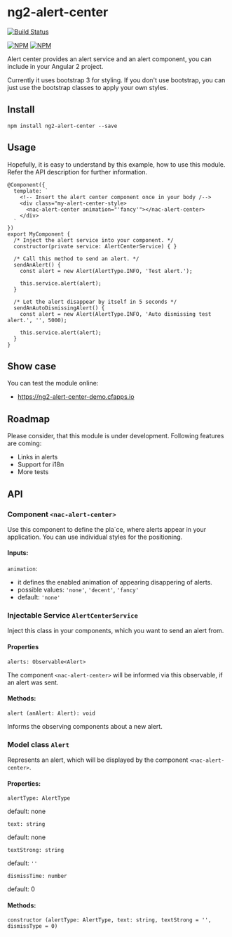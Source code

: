 # ng2-alert-center

[![Build Status](https://travis-ci.org/zsfarkas/ng2-alert-center.svg?branch=master)](https://travis-ci.org/zsfarkas/ng2-alert-center)

[![NPM](https://nodei.co/npm/ng2-alert-center.png?downloads=true&downloadRank=true&stars=true)](https://npmjs.org/ng2-alert-center)
[![NPM](https://nodei.co/npm-dl/ng2-alert-center.png?height=3&months=6)](https://npmjs.org/ng2-alert-center)

Alert center provides an alert service and an alert component, you can include in your Angular 2 project.

Currently it uses bootstrap 3 for styling. If you don't use bootstrap, you can just use the bootstrap classes to apply your own styles.

## Install

`npm install ng2-alert-center --save`

## Usage

Hopefully, it is easy to understand by this example, how to use this module. Refer the API description for further information.    

```
@Component({
  template: `
    <!-- Insert the alert center component once in your body /-->
    <div class="my-alert-center-style>
      <nac-alert-center animation="'fancy'"></nac-alert-center>
    </div>
  `
})
export MyComponent {
  /* Inject the alert service into your component. */
  constructor(private service: AlertCenterService) { }
  
  /* Call this method to send an alert. */
  sendAnAlert() {
    const alert = new Alert(AlertType.INFO, 'Test alert.');
    
    this.service.alert(alert);
  }
  
  /* Let the alert disappear by itself in 5 seconds */
  sendAnAutoDismissingAlert() {
    const alert = new Alert(AlertType.INFO, 'Auto dismissing test alert.', '', 5000);

    this.service.alert(alert);
  }
}
```

## Show case

You can test the module online:

* https://ng2-alert-center-demo.cfapps.io

## Roadmap

Please consider, that this module is under development. Following features are coming:

* Links in alerts
* Support for i18n
* More tests

## API

### Component `<nac-alert-center>`

Use this component to define the pla`ce, where alerts appear in your application. You can use individual styles for the positioning.

#### Inputs:

`animation`: 

* it defines the enabled animation of appearing disappering of alerts. 
* possible values: `'none'`, `'decent'`, `'fancy'`
* default: `'none'`

### Injectable Service `AlertCenterService`

Inject this class in your components, which you want to send an alert from. 

#### Properties

`alerts: Observable<Alert>`

The component `<nac-alert-center>` will be informed via this observable, if an alert was sent.

#### Methods:

`alert (anAlert: Alert): void`

Informs the observing components about a new alert. 

### Model class `Alert`

Represents an alert, which will be displayed by the component `<nac-alert-center>`.

#### Properties:

`alertType: AlertType`

default: none

`text: string`

default: none

`textStrong: string`

default: `''`

`dismissTime: number`

default: 0

#### Methods:

`constructor (alertType: AlertType, text: string, textStrong = '', dismissType = 0)`
